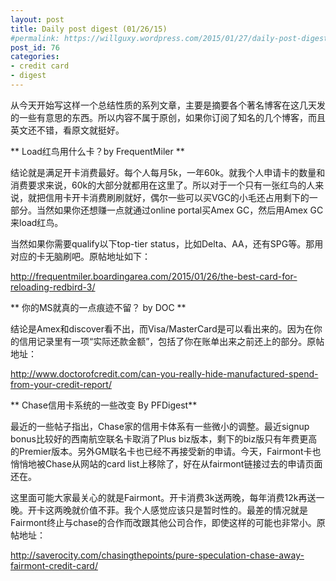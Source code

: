 ```yaml
---
layout: post
title: Daily post digest (01/26/15)
#permalink: https://willguxy.wordpress.com/2015/01/27/daily-post-digest-012615/index.html
post_id: 76
categories: 
- credit card
- digest
---
```


从今天开始写这样一个总结性质的系列文章，主要是摘要各个著名博客在这几天发的一些有意思的东西。所以内容不属于原创，如果你订阅了知名的几个博客，而且英文还不错，看原文就挺好。

** Load红鸟用什么卡？by FrequentMiler **

结论就是满足开卡消费最好。每个人每月5k，一年60k。就我个人申请卡的数量和消费要求来说，60k的大部分就都用在这里了。所以对于一个只有一张红鸟的人来说，就把信用卡开卡消费刷刷就好，偶尔一些可以买VGC的小毛还占用剩下的一部分。当然如果你还想赚一点就通过online portal买Amex GC，然后用Amex GC来load红鸟。

当然如果你需要qualify以下top-tier status，比如Delta、AA，还有SPG等。那用对应的卡无脑刷吧。原帖地址如下：

http://frequentmiler.boardingarea.com/2015/01/26/the-best-card-for-reloading-redbird-3/

** 你的MS就真的一点痕迹不留？ by DOC **

结论是Amex和discover看不出，而Visa/MasterCard是可以看出来的。因为在你的信用记录里有一项“实际还款金额”，包括了你在账单出来之前还上的部分。原帖地址：

http://www.doctorofcredit.com/can-you-really-hide-manufactured-spend-from-your-credit-report/

** Chase信用卡系统的一些改变 By PFDigest**

最近的一些帖子指出，Chase家的信用卡体系有一些微小的调整。最近signup bonus比较好的西南航空联名卡取消了Plus biz版本，剩下的biz版只有年费更高的Premier版本。另外GM联名卡也已经不再接受新的申请。今天，Fairmont卡也悄悄地被Chase从网站的card list上移除了，好在从fairmont链接过去的申请页面还在。

这里面可能大家最关心的就是Fairmont。开卡消费3k送两晚，每年消费12k再送一晚。开卡这两晚就价值不菲。我个人感觉应该只是暂时性的。最差的情况就是Fairmont终止与chase的合作而改跟其他公司合作，即使这样的可能也非常小。原帖地址：

http://saverocity.com/chasingthepoints/pure-speculation-chase-away-fairmont-credit-card/